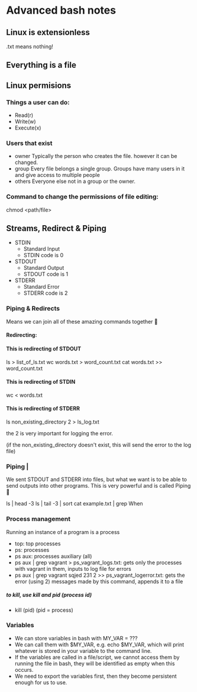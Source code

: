 # Advanced bash notes

## Linux is extensionless
.txt means nothing!

## Everything is a file

## Linux permisions

### Things a user can do:

- Read(r)
- Write(w)
- Execute(x)

### Users that exist

- owner
  Typically the person who creates the file. however it can be changed.
- group
  Every file belongs a single group. Groups have many users in it and give access to multiple people  
- others
  Everyone else not in a group or the owner.

### Command to change the permissions of file editing:

chmod <permissions> <path/file>

## Streams, Redirect & Piping
- STDIN
  - Standard Input
  - STDIN code is 0
- STDOUT
  - Standard Output
  - STDOUT code is 1
- STDERR
  - Standard Error
  - STDERR code is 2

### Piping & Redirects
Means we can join all of these amazing commands together :taco:

#### Redirecting:
#### This is redirecting of STDOUT
ls > list_of_ls.txt
wc words.txt > word_count.txt
cat words.txt >> word_count.txt

#### This is redirecting of STDIN
wc < words.txt

#### This is redirecting of STDERR
ls non_existing_directory 2 > ls_log.txt

the 2 is very important for logging the error.

(if the non_existing_directory doesn't exist, this will send the error to the log file)

### Piping |
We sent STDOUT and STDERR into files, but what we want is to be able to send outputs into other programs. This is very powerful and is called Piping :taco:

ls | head -3
ls | tail -3 | sort
cat example.txt | grep When


### Process management
Running an instance of a program is a process

- top: top processes
- ps: processes
- ps aux: processes auxiliary (all)
- ps aux | grep vagrant > ps_vagrant_logs.txt: gets only the processes with vagrant in them, inputs to log file for errors
- ps aux | grep vagrant sqjed 231 2 >> ps_vagrant_logerror.txt: gets the error (using 2) messages made by this command, appends it to a file

##### to kill, use kill and pid (process id)
- kill (pid) (pid = process)

### Variables
- We can store variables in bash with MY_VAR = ???
- We can call them with $MY_VAR, e.g. echo $MY_VAR, which will print whatever is stored in your variable to the command line.
- If the variables are called in a file/script, we cannot access them by running the file in bash, they will be identified as empty when this occurs.
- We need to export the variables first, then they become persistent enough for us to use. 
